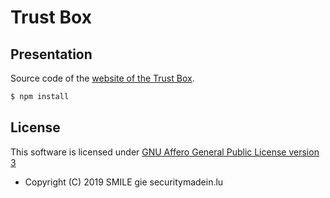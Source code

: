 # Trust Box

## Presentation

Source code of the [website of the Trust Box](https://trustbox.cases.lu).

```bash
$ npm install
```

## License

This software is licensed under
[GNU Affero General Public License version 3](https://www.gnu.org/licenses/agpl-3.0.html)

* Copyright (C) 2019 SMILE gie securitymadein.lu
